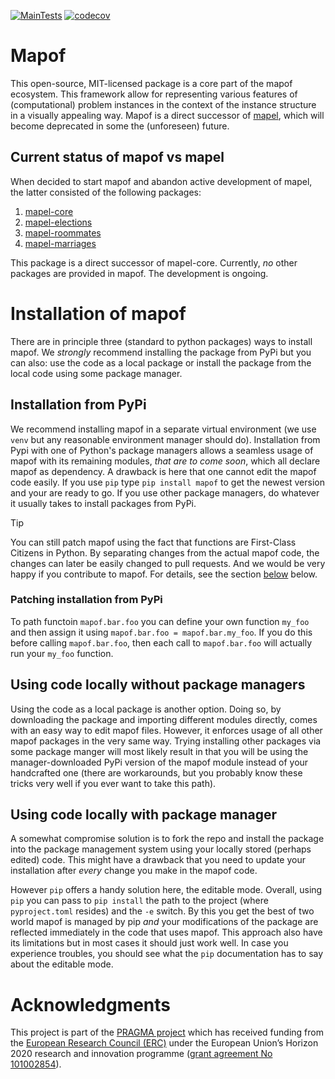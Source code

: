 [![MainTests](https://github.com/science-for-democracy/mapof/actions/workflows/python-tests.yml/badge.svg?branch=main)](https://github.com/science-for-democracy/mapof/actions/workflows/python-tests.yml)
[![codecov](https://codecov.io/github/science-for-democracy/mapof/branch/main/graph/badge.svg?token=XQ2W6SBI0V)](https://codecov.io/github/science-for-democracy/mapof)

# Mapof

This open-source, MIT-licensed package is a core part of the mapof ecosystem.
This framework allow for representing various features of (computational)
problem instances in the context of the instance structure in a visually
appealing way. Mapof is a direct successor of
[mapel](https://mapel.simple.ink/), which will become deprecated in some the
(unforeseen) future.

## Current status of mapof vs mapel
When decided to start mapof and abandon active development of mapel, the latter
consisted of the following packages:
1. [mapel-core](https://pypi.org/project/mapel-core/)
1. [mapel-elections](https://pypi.org/project/mapel-elections/)
1. [mapel-roommates](https://pypi.org/project/mapel-rommmates/)
1. [mapel-marriages](https://pypi.org/project/mapel-marriages/)

This package is a direct successor of mapel-core. Currently, *no* other
packages are provided in mapof. The development is ongoing.

# Installation of mapof
There are in principle three (standard to python packages) ways to install
mapof. We *strongly* recommend installing the package from PyPi but you can
also: use the code as a local package or install the package from the local
code using some package manager.

## Installation from PyPi 
We recommend installing mapof in a separate virtual environment (we use `venv`
but any reasonable environment manager should do). Installation from Pypi with
one of Python's package managers allows a seamless usage of mapof with its
remaining modules, *that are to come soon*, which all declare mapof as
dependency. A drawback is here that one cannot edit the mapof code easily. If
you use `pip` type `pip install mapof` to get the newest version and your are
ready to go. If you use other package managers, do whatever it usually takes to
install packages from PyPi.
> [!TIP]
> You can still patch mapof using the fact that functions are First-Class
> Citizens in Python. By separating changes from the actual mapof code, the
> changes can later be easily changed to pull requests. And we would be very
> happy if you contribute to mapof. For details, see the section
> [below](#patching-installation-from-pypi) below.

### Patching installation from PyPi
To path functoin `mapof.bar.foo` you can define your own function `my_foo` and
then assign it using `mapof.bar.foo = mapof.bar.my_foo`. If you do this before
calling `mapof.bar.foo`, then each call to `mapof.bar.foo` will actually run
your `my_foo` function.

## Using code locally without package managers 
Using the code as a local package is another option. Doing so, by downloading
the package and importing different modules directly, comes with an easy way to
edit mapof files. However, it enforces usage of all other mapof packages in the
very same way. Trying installing other packages via some package manger will
most likely result in that you will be using the manager-downloaded PyPi
version of the mapof module instead of your handcrafted one (there are
workarounds, but you probably know these tricks very well if you ever want to
take this path).

## Using code locally with package manager
A somewhat compromise solution is to fork the repo and install the package into
the package management system using your locally stored (perhaps edited) code.
This might have a drawback that you need to update your installation after
*every* change you make in the mapof code.

However `pip` offers a handy solution here, the editable mode. Overall, using
`pip` you can pass to `pip install` the path to the project (where
`pyproject.toml` resides) and the `-e` switch. By this you get the best of two
world mapof is managed by pip *and* your modifications of the package are
reflected immediately in the code that uses mapof. This approach also have its
limitations but in most cases it should just work well. In case you experience
troubles, you should see what the `pip` documentation has to say about the
editable mode.

# Acknowledgments

This project is part of the [PRAGMA project](https://home.agh.edu.pl/~pragma/)
which has received funding from the [European Research Council
(ERC)](https://home.agh.edu.pl/~pragma/) under the European Union’s Horizon 2020
research and innovation programme ([grant agreement No
101002854](https://erc.easme-web.eu/?p=101002854)).



